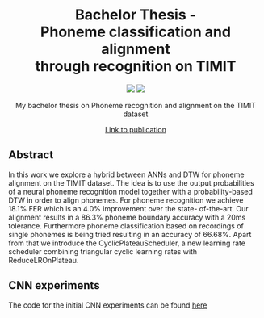 <div align="center">
  <h1>Bachelor Thesis - <br>Phoneme classification and alignment<br> through recognition on TIMIT</h1>
  <p>
    <img src="https://img.shields.io/badge/Python-3776AB?logo=python&logoColor=white">
    <img src="https://img.shields.io/badge/PyTorch-EE4C2C?logo=pytorch&logoColor=white">
  </p>
  <p>My bachelor thesis on Phoneme recognition and alignment on the TIMIT dataset</p>
  <p><a href="https://isl.anthropomatik.kit.edu/downloads/BachelorarbeitSchlipp.pdf">Link to publication</a></p>
</div>

## Abstract
In this work we explore a hybrid between ANNs and DTW for phoneme alignment on the TIMIT dataset. The idea is to use the output probabilities of a neural phoneme recognition model together with a probability-based DTW in order to align phonemes.
For phoneme recognition we achieve 18.1% FER which is an 4.0% improvement over the state- of-the-art.
Our alignment results in a 86.3% phoneme boundary accuracy with a 20ms tolerance. Furthermore phoneme classification based on recordings of single phonemes is being tried resulting in an accuracy of 66.68%.
Apart from that we introduce the CyclicPlateauScheduler, a new learning rate scheduler combining triangular cyclic learning rates with ReduceLROnPlateau.

## CNN experiments
The code for the initial CNN experiments can be found [here](https://github.com/lischilpp/bachelor-thesis-phoneme-recognition-alignment_cnn)
